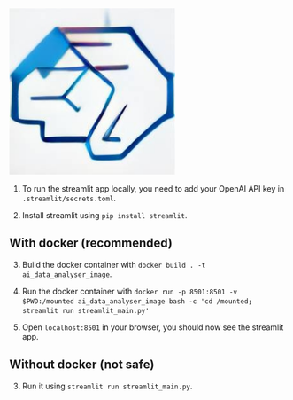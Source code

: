 <img src="res/fd430998eaeedbc142e523cb87c417c4bb2cbf2b04eea9cf66f9c553.jpeg" width="300" height="300">



1. To run the streamlit app locally, you need to add your OpenAI API key in 
`.streamlit/secrets.toml`.

2. Install streamlit using `pip install streamlit`.

## With docker (recommended)

3. Build the docker container with `docker build . -t ai_data_analyser_image`.

4. Run the docker container with `docker run -p 8501:8501 -v $PWD:/mounted ai_data_analyser_image bash -c 'cd /mounted; streamlit run streamlit_main.py'`

5. Open `localhost:8501` in your browser, you should now see the streamlit app.


## Without docker (not safe)

3. Run it using `streamlit run streamlit_main.py`.
